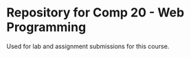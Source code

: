 # Repository for Comp 20 - Web Programming

Used for lab and assignment submissions for this course.